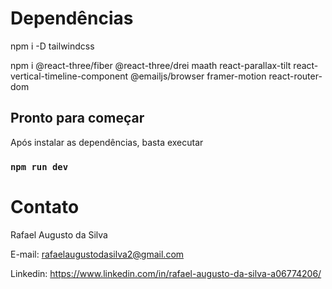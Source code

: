 # Dependências
npm i -D tailwindcss

npm i @react-three/fiber @react-three/drei maath react-parallax-tilt react-vertical-timeline-component @emailjs/browser framer-motion react-router-dom

## Pronto para começar
Após instalar as dependências, basta executar
### `npm run dev`

# Contato
Rafael Augusto da Silva

E-mail: rafaelaugustodasilva2@gmail.com

Linkedin: https://www.linkedin.com/in/rafael-augusto-da-silva-a06774206/